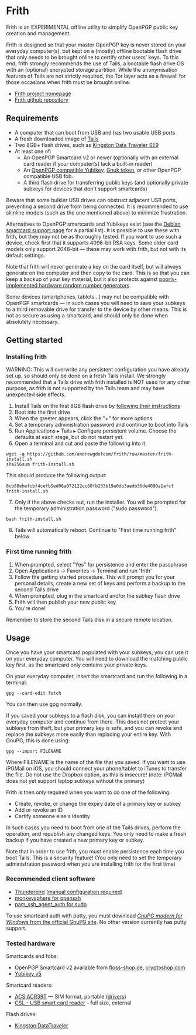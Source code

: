 Frith
=====

Frith is an EXPERIMENTAL offline utility to simplify OpenPGP public key creation and management.

Frith is designed so that your master OpenPGP key is never stored on your everyday computer(s), but kept on a (mostly) offline bootable flash drive that only needs to be brought online to certify other users' keys.
To this end, frith strongly recommends the use of Tails, a bootable flash drive OS with an (optional) encrypted storage partition.
While the anonymisation features of Tails are not strictly required, the Tor layer acts as a firewall for those occasions when frith must be brought online.

* [Frith project homepage](https://andrewg.com/frith.html)
* [Frith github repository](https://github.com/andrewgdotcom/frith)

Requirements
------------

* A computer that can boot from USB and has two usable USB ports
* A fresh downloaded image of [Tails](https://tails.boum.org/install/)
* Two 8GB+ flash drives, such as [Kingston Data Traveler SE9](https://www.amazon.co.uk/Kingston-Technology-DTSE9H-Traveler-Casing/dp/B006YBARCA/ref=pb_allspark_dp_session_sims_pao_desktop_3/258-4730416-2304519?pd_rd_w=GjDg8&pf_rd_p=a80b8663-76e7-42fc-9cdf-f601eec9bc07&pf_rd_r=YP9CSQB8Q9MZ97GFVCGC&pd_rd_r=6d2950b1-1a5d-49dc-ab72-ae1af7dc0101&pd_rd_wg=WePzF&pd_rd_i=B006YBARCA&psc=1)
* At least one of:
    * An OpenPGP Smartcard v2 or newer (optionally with an external card reader if your computer(s) lack a built-in reader)
    * An [OpenPGP compatible Yubikey](https://yubico.com/), [Gnuk token](https://wiki.debian.org/GNUK), or other OpenPGP compatible USB fob.
    * A third flash drive for transferring public keys (and optionally private subkeys for devices that don't support smartcards)

Beware that some bulkier USB drives can obstruct adjacent USB ports, preventing a second drive from being connected.
It is recommended to use slimline models (such as the one mentioned above) to minimize frustration.

Alternatives to OpenPGP smartcards and Yubikeys exist (see the [Debian smartcard support page](https://wiki.debian.org/Smartcards) for a partial list).
It is possible to use these with frith, but they may not be as thoroughly tested.
If you want to use such a device, check first that it supports 4096-bit RSA keys.
Some older card models only support 2048-bit — these may work with frith, but not with its default settings.

Note that frith will never generate a key on the card itself, but will always generate on the computer and then copy to the card.
This is so that you can keep a backup of your key material, but it also protects against [poorly-implemented hardware random number generators](http://ieeexplore.ieee.org/document/6994021/?reload=true).

Some devices (smartphones, tablets...) may not be compatible with OpenPGP smartcards — in such cases you will need to save your subkeys to a third removable drive for transfer to the device by other means.
This is not as secure as using a smartcard, and should only be done when absolutely necessary.

Getting started
---------------

### Installing frith

WARNING: This will overwrite any persistent configuration you have already set up, so should only be done on a fresh Tails install.
We strongly recommended that a Tails drive with frith installed is NOT used for any other purpose, as frith is not supported by the Tails team and may have unexpected side effects.

1. Install Tails on the first 8GB flash drive by [following their instructions](https://tails.boum.org/install/)
2. Boot into the first drive
3. When the greeter appears, click the "+" for more options
4. Set a temporary administration password and continue to boot into Tails
5. Run Applications ▸ Tails ▸ Configure persistent volume. Choose the defaults at each stage, but do not restart yet.
6. Open a terminal and cut and paste the following into it.
```
wget -q https://github.com/andrewgdotcom/frith/raw/master/frith-install.sh
sha256sum frith-install.sh
```
This should produce the following output:
```
8cb88ebefcbf4cefb5ed06a072122cc68fb233b19a0db3aedb36de4090a1afcf  frith-install.sh
```
7. Only if the above checks out, run the installer. You will be prompted for the temporary administration password ("sudo password"):
```
bash frith-install.sh
```

8. Tails will automatically reboot. Continue to "First time running frith" below

### First time running frith

1. When prompted, select "Yes" for persistence and enter the passphrase
2. Open Applications -> Favorites -> Terminal and run 'frith'
3. Follow the getting started procedure. This will prompt you for your personal details, create a new set of keys and perform a backup to the second Tails drive
4. When prompted, plug in the smartcard and/or the subkey flash drive
5. Frith will then publish your new public key
6. You're done!

Remember to store the second Tails disk in a secure remote location.

Usage
-----

Once you have your smartcard populated with your subkeys, you can use it on your everyday computer.
You will need to download the matching public key first, as the smartcard only contains your private keys.

On your everyday computer, insert the smartcard and run the following in a terminal:

```
gpg --card-edit fetch
```

You can then use gpg normally.

If you saved your subkeys to a flash disk, you can install them on your everyday computer and continue from there.
This does not protect your subkeys from theft, but your primary key is safe, and you can revoke and replace the subkeys more easily than replacing your entire key.
With GnuPG, this is done using:

```
gpg --import FILENAME
```

Where FILENAME is the name of the file that you saved.
If you want to use iPGMail on iOS, you should connect your phone/tablet to iTunes to transfer the file.
Do not use the Dropbox option, as this is insecure! (note: iPGMail does not yet support laptop subkeys without the primary)

Frith is then only required when you want to do one of the following:

* Create, revoke, or change the expiry date of a primary key or subkey
* Add or revoke an ID
* Certify someone else's identity

In such cases you need to boot from one of the Tails drives, perform the operation, and republish any changed keys.
You only need to make a fresh backup if you have created a new primary key or subkey.

Note that in order to use frith, you must enable persistence each time you boot Tails.
This is a security feature! (You only need to set the temporary administration password when you are installing frith for the first time)

### Recommended client software

* [Thunderbird](https://thunderbird.net) ([manual configuration required](https://wiki.mozilla.org/Thunderbird:OpenPGP:Smartcards))
* [monkeysphere for openssh](http://web.monkeysphere.info/)
* [pam_ssh_agent_auth for sudo](http://pamsshagentauth.sourceforge.net/)

To use smartcard auth with putty, you must download [<em>GnuPG modern for Windows</em> from the official GnuPG site](https://www.gnupg.org/download/).
No other version currently has putty support.

### Tested hardware

Smartcards and fobs:

* OpenPGP Smartcard v2 available from [floss-shop.de](https://www.floss-shop.de/en/security-privacy/), [cryptoshop.com](https://en.cryptoshop.com/products/smartcards.html?cat=549)
* [Yubikey v5](https://yubico.com/product/yubikey-5-nfc/)

Smartcard readers:

* [ACS ACR39T](https://en.cryptoshop.com/acs-acr-39t-a1-usb-leser-fur-sim-karten.html) — SIM format, portable ([drivers](http://www.acs.com.hk/en/driver/4/acr38t-smart-card-reader/))
* [CSL - USB smart card reader](https://www.amazon.co.uk/CSL-bus-powered-Capable-Windows-10-compatible/dp/B01GCTVAGA) - full size, external

Flash drives:

* [Kingston DataTraveler](https://www.amazon.co.uk/Kingston-DataTraveler-Kyson-Flash-Drive/dp/B08KHTRF61/)
